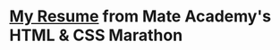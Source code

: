 # [My Resume](https://ihoraryku.github.io/My-CV/index.html) from Mate Academy's HTML & CSS Marathon
